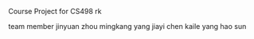Course Project for CS498 rk

team member
  jinyuan zhou
  mingkang yang
  jiayi chen
  kaile yang
  hao sun
